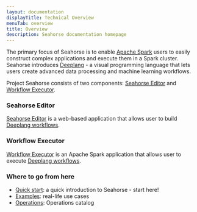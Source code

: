```yaml
---
layout: documentation
displayTitle: Technical Overview
menuTab: overview
title: Overview
description: Seahorse documentation homepage
---
```


The primary focus of Seahorse is to enable
<a target="_blank" href="http://spark.apache.org">Apache Spark</a>
users to easily construct complex applications and execute them in a Spark cluster.
Seahorse introduces [Deeplang](deeplang.html) - a visual programming language that lets users create
advanced data processing and machine learning workflows.

Project Seahorse consists of two components:
[Seahorse Editor]({{site.SEAHORSE_EDITOR_ADDRESS}}) and [Workflow Executor](workflowexecutor.html).

### Seahorse Editor

[Seahorse Editor]({{site.SEAHORSE_EDITOR_ADDRESS}}) is a web-based application
that allows user to build [Deeplang workflows](deeplang.html#workflows).

### Workflow Executor

[Workflow Executor](workflowexecutor.html) is an Apache Spark application
that allows user to execute [Deeplang workflows](deeplang.html#workflows).

### Where to go from here

* [Quick start](quickstart.html): a quick introduction to Seahorse - start here!
* [Examples](examples.html): real-life use cases
* [Operations](operations.html): Operations catalog
